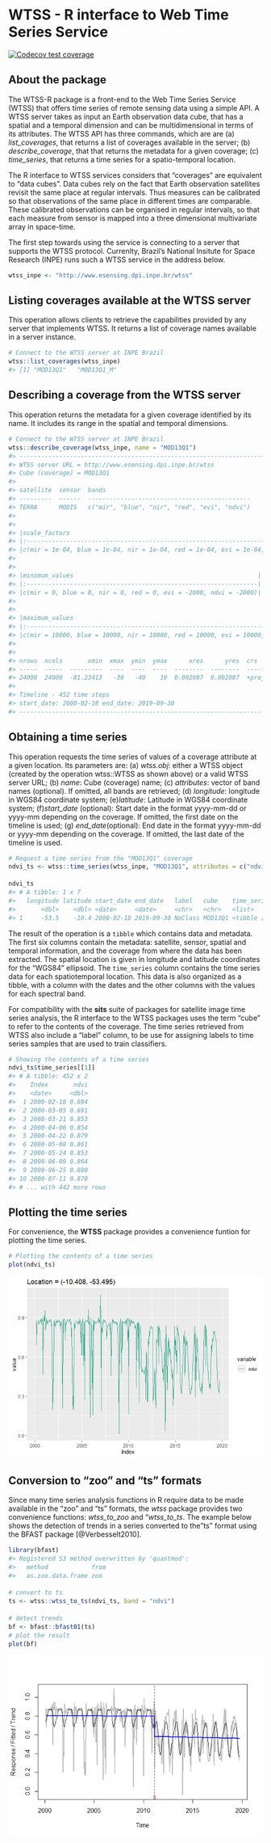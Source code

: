 WTSS - R interface to Web Time Series Service
================

[![Codecov test
coverage](https://codecov.io/gh/e-sensing/wtss/branch/master/graph/badge.svg)](https://codecov.io/gh/e-sensing/wtss?branch=master)

## About the package

The WTSS-R package is a front-end to the Web Time Series Service (WTSS)
that offers time series of remote sensing data using a simple API. A
WTSS server takes as input an Earth observation data cube, that has a
spatial and a temporal dimension and can be multidimensional in terms of
its attributes. The WTSS API has three commands, which are are (a)
*list\_coverages*, that returns a list of coverages available in the
server; (b) *describe\_coverage*, that that returns the metadata for a
given coverage; (c) *time\_series*, that returns a time series for a
spatio-temporal location.

The R interface to WTSS services considers that “coverages” are
equivalent to “data cubes”. Data cubes rely on the fact that Earth
observation satellites revisit the same place at regular intervals. Thus
measures can be calibrated so that observations of the same place in
different times are comparable. These calibrated observations can be
organised in regular intervals, so that each measure from sensor is
mapped into a three dimensional multivariate array in space-time.

The first step towards using the service is connecting to a server that
supports the WTSS protocol. Currenlty, Brazil’s National Insitute for
Space Research (INPE) runs such a WTSS service in the address below.

``` r
wtss_inpe <- "http://www.esensing.dpi.inpe.br/wtss"
```

## Listing coverages available at the WTSS server

This operation allows clients to retrieve the capabilities provided by
any server that implements WTSS. It returns a list of coverage names
available in a server instance.

``` r
# Connect to the WTSS server at INPE Brazil
wtss::list_coverages(wtss_inpe)
#> [1] "MOD13Q1"   "MOD13Q1_M"
```

## Describing a coverage from the WTSS server

This operation returns the metadata for a given coverage identified by
its name. It includes its range in the spatial and temporal dimensions.

``` r
# Connect to the WTSS server at INPE Brazil
wtss::describe_coverage(wtss_inpe, name = "MOD13Q1")
#> ---------------------------------------------------------------------
#> WTSS server URL = http://www.esensing.dpi.inpe.br/wtss
#> Cube (coverage) = MOD13Q1
#> 
#> satellite  sensor  bands                                        
#> ---------  ------  ---------------------------------------------
#> TERRA      MODIS   c("mir", "blue", "nir", "red", "evi", "ndvi")
#> 
#> 
#> |scale_factors                                                                    |
#> |:--------------------------------------------------------------------------------|
#> |c(mir = 1e-04, blue = 1e-04, nir = 1e-04, red = 1e-04, evi = 1e-04, ndvi = 1e-04)|
#> 
#> 
#> |minimum_values                                                   |
#> |:----------------------------------------------------------------|
#> |c(mir = 0, blue = 0, nir = 0, red = 0, evi = -2000, ndvi = -2000)|
#> 
#> 
#> |maximum_values                                                                   |
#> |:--------------------------------------------------------------------------------|
#> |c(mir = 10000, blue = 10000, nir = 10000, red = 10000, evi = 10000, ndvi = 10000)|
#> 
#> 
#> nrows  ncols       xmin  xmax  ymin  ymax      xres      yres  crs                                
#> -----  -----  ---------  ----  ----  ----  --------  --------  -----------------------------------
#> 24000  24000  -81.23413   -30   -40    10  0.002087  0.002087  +proj=longlat +datum=WGS84 +no_defs
#> 
#> Timeline - 452 time steps
#> start_date: 2000-02-18 end_date: 2019-09-30
#> -------------------------------------------------------------------
```

## Obtaining a time series

This operation requests the time series of values of a coverage
attribute at a given location. Its parameters are: (a) *wtss.obj*:
either a WTSS object (created by the operation wtss::WTSS as shown
above) or a valid WTSS server URL; (b) *name*: Cube (coverage) name; (c)
*attributes*: vector of band names (optional). If omitted, all bands are
retrieved; (d) *longitude*: longitude in WGS84 coordinate system;
(e)*latitude*: Latitude in WGS84 coordinate system; (f)*start\_date*
(optional): Start date in the format yyyy-mm-dd or yyyy-mm depending on
the coverage. If omitted, the first date on the timeline is used; (g)
*end\_date*(optional): End date in the format yyyy-mm-dd or yyyy-mm
depending on the coverage. If omitted, the last date of the timeline is
used.

``` r
# Request a time series from the "MOD13Q1" coverage
ndvi_ts <- wtss::time_series(wtss_inpe, "MOD13Q1", attributes = c("ndvi"), latitude = -10.408, longitude = -53.495)

ndvi_ts
#> # A tibble: 1 x 7
#>   longitude latitude start_date end_date   label   cube    time_series       
#>       <dbl>    <dbl> <date>     <date>     <chr>   <chr>   <list>            
#> 1     -53.5    -10.4 2000-02-18 2019-09-30 NoClass MOD13Q1 <tibble [452 x 2]>
```

The result of the operation is a `tibble` which contains data and
metadata. The first six columns contain the metadata: satellite, sensor,
spatial and temporal information, and the coverage from where the data
has been extracted. The spatial location is given in longitude and
latitude coordinates for the “WGS84” ellipsoid. The `time_series` column
contains the time series data for each spatiotemporal location. This
data is also organized as a tibble, with a column with the dates and the
other columns with the values for each spectral band.

For compatibility with the **sits** suite of packages for satellite
image time series analysis, the R interface to the WTSS packages uses
the term “cube” to refer to the contents of the coverage. The time
series retrieved from WTSS also include a “label” column, to be use for
assigning labels to time series samples that are used to train
classifiers.

``` r
# Showing the contents of a time series
ndvi_ts$time_series[[1]]
#> # A tibble: 452 x 2
#>    Index       ndvi
#>    <date>     <dbl>
#>  1 2000-02-18 0.884
#>  2 2000-03-05 0.691
#>  3 2000-03-21 0.853
#>  4 2000-04-06 0.854
#>  5 2000-04-22 0.879
#>  6 2000-05-08 0.861
#>  7 2000-05-24 0.853
#>  8 2000-06-09 0.864
#>  9 2000-06-25 0.880
#> 10 2000-07-11 0.870
#> # ... with 442 more rows
```

## Plotting the time series

For convenience, the **WTSS** package provides a convenience funtion for
plotting the time series.

``` r
# Plotting the contents of a time series
plot(ndvi_ts)
```

![](man/figures/README-unnamed-chunk-6-1.png)<!-- -->

## Conversion to “zoo” and “ts” formats

Since many time series analysis functions in R require data to be made
available in the “zoo” and “ts” formats, the *wtss* package provides two
convenience functions: *wtss\_to\_zoo* and “*wtss\_to\_ts*. The example
below shows the detection of trends in a series converted to the”ts"
format using the BFAST package \[@Verbesselt2010\].

``` r
library(bfast)
#> Registered S3 method overwritten by 'quantmod':
#>   method            from
#>   as.zoo.data.frame zoo

# convert to ts
ts <- wtss::wtss_to_ts(ndvi_ts, band = "ndvi")

# detect trends
bf <- bfast::bfast01(ts)
# plot the result
plot(bf)
```

![](man/figures/README-unnamed-chunk-7-1.png)<!-- -->
